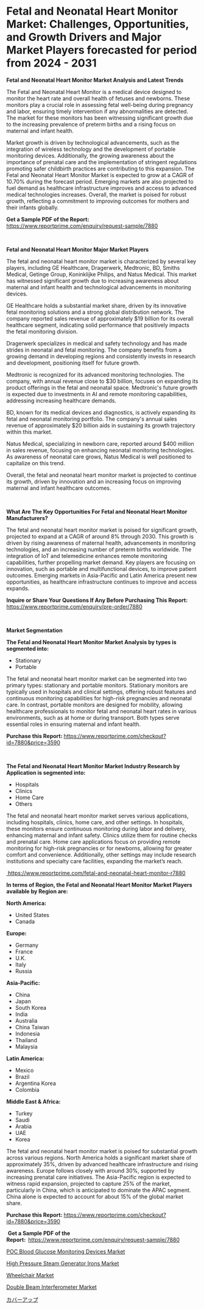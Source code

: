 <p><h1>Fetal and Neonatal Heart Monitor Market: Challenges, Opportunities, and Growth Drivers and Major Market Players forecasted for period from 2024 - 2031</h1></p><p><strong>Fetal and Neonatal Heart Monitor Market Analysis and Latest Trends</strong></p>
<p><p>The Fetal and Neonatal Heart Monitor is a medical device designed to monitor the heart rate and overall health of fetuses and newborns. These monitors play a crucial role in assessing fetal well-being during pregnancy and labor, ensuring timely intervention if any abnormalities are detected. The market for these monitors has been witnessing significant growth due to the increasing prevalence of preterm births and a rising focus on maternal and infant health.</p><p>Market growth is driven by technological advancements, such as the integration of wireless technology and the development of portable monitoring devices. Additionally, the growing awareness about the importance of prenatal care and the implementation of stringent regulations promoting safer childbirth practices are contributing to this expansion. The Fetal and Neonatal Heart Monitor Market is expected to grow at a CAGR of 10.70% during the forecast period. Emerging markets are also projected to fuel demand as healthcare infrastructure improves and access to advanced medical technologies increases. Overall, the market is poised for robust growth, reflecting a commitment to improving outcomes for mothers and their infants globally.</p></p>
<p><strong>Get a Sample PDF of the Report:&nbsp;</strong> <a href="https://www.reportprime.com/enquiry/request-sample/7880">https://www.reportprime.com/enquiry/request-sample/7880</a></p>
<p>&nbsp;</p>
<p><strong>Fetal and Neonatal Heart Monitor Major Market Players</strong></p>
<p><p>The fetal and neonatal heart monitor market is characterized by several key players, including GE Healthcare, Dragerwerk, Medtronic, BD, Smiths Medical, Getinge Group, Koninklijke Philips, and Natus Medical. This market has witnessed significant growth due to increasing awareness about maternal and infant health and technological advancements in monitoring devices.</p><p>GE Healthcare holds a substantial market share, driven by its innovative fetal monitoring solutions and a strong global distribution network. The company reported sales revenue of approximately $19 billion for its overall healthcare segment, indicating solid performance that positively impacts the fetal monitoring division.</p><p>Dragerwerk specializes in medical and safety technology and has made strides in neonatal and fetal monitoring. The company benefits from a growing demand in developing regions and consistently invests in research and development, positioning itself for future growth.</p><p>Medtronic is recognized for its advanced monitoring technologies. The company, with annual revenue close to $30 billion, focuses on expanding its product offerings in the fetal and neonatal space. Medtronic's future growth is expected due to investments in AI and remote monitoring capabilities, addressing increasing healthcare demands.</p><p>BD, known for its medical devices and diagnostics, is actively expanding its fetal and neonatal monitoring portfolio. The company's annual sales revenue of approximately $20 billion aids in sustaining its growth trajectory within this market.</p><p>Natus Medical, specializing in newborn care, reported around $400 million in sales revenue, focusing on enhancing neonatal monitoring technologies. As awareness of neonatal care grows, Natus Medical is well positioned to capitalize on this trend.</p><p>Overall, the fetal and neonatal heart monitor market is projected to continue its growth, driven by innovation and an increasing focus on improving maternal and infant healthcare outcomes.</p></p>
<p>&nbsp;</p>
<p><strong>What Are The Key Opportunities For Fetal and Neonatal Heart Monitor Manufacturers?</strong></p>
<p><p>The fetal and neonatal heart monitor market is poised for significant growth, projected to expand at a CAGR of around 8% through 2030. This growth is driven by rising awareness of maternal health, advancements in monitoring technologies, and an increasing number of preterm births worldwide. The integration of IoT and telemedicine enhances remote monitoring capabilities, further propelling market demand. Key players are focusing on innovation, such as portable and multifunctional devices, to improve patient outcomes. Emerging markets in Asia-Pacific and Latin America present new opportunities, as healthcare infrastructure continues to improve and access expands.</p></p>
<p><strong>Inquire or Share Your Questions If Any Before Purchasing This Report:</strong> <a href="https://www.reportprime.com/enquiry/pre-order/7880">https://www.reportprime.com/enquiry/pre-order/7880</a></p>
<p>&nbsp;</p>
<p><strong>Market Segmentation</strong></p>
<p><strong>The Fetal and Neonatal Heart Monitor Market Analysis by types is segmented into:</strong></p>
<p><ul><li>Stationary</li><li>Portable</li></ul></p>
<p><p>The fetal and neonatal heart monitor market can be segmented into two primary types: stationary and portable monitors. Stationary monitors are typically used in hospitals and clinical settings, offering robust features and continuous monitoring capabilities for high-risk pregnancies and neonatal care. In contrast, portable monitors are designed for mobility, allowing healthcare professionals to monitor fetal and neonatal heart rates in various environments, such as at home or during transport. Both types serve essential roles in ensuring maternal and infant health.</p></p>
<p><strong>Purchase this Report:&nbsp;</strong><a href="https://www.reportprime.com/checkout?id=7880&price=3590">https://www.reportprime.com/checkout?id=7880&price=3590</a></p>
<p>&nbsp;</p>
<p><strong>The Fetal and Neonatal Heart Monitor Market Industry Research by Application is segmented into:</strong></p>
<p><ul><li>Hospitals</li><li>Clinics</li><li>Home Care</li><li>Others</li></ul></p>
<p><p>The fetal and neonatal heart monitor market serves various applications, including hospitals, clinics, home care, and other settings. In hospitals, these monitors ensure continuous monitoring during labor and delivery, enhancing maternal and infant safety. Clinics utilize them for routine checks and prenatal care. Home care applications focus on providing remote monitoring for high-risk pregnancies or for newborns, allowing for greater comfort and convenience. Additionally, other settings may include research institutions and specialty care facilities, expanding the market’s reach.</p></p>
<p><a href="https://www.reportprime.com/fetal-and-neonatal-heart-monitor-r7880">&nbsp;https://www.reportprime.com/fetal-and-neonatal-heart-monitor-r7880</a></p>
<p><strong>In terms of Region, the Fetal and Neonatal Heart Monitor Market Players available by Region are:</strong></p>
<p>
    <p> <strong> North America: </strong>
        <ul>
            <li>United States</li>
            <li>Canada</li>
        </ul>
        </p> 
    <p> <strong> Europe: </strong>
        <ul>
            <li>Germany</li>
            <li>France</li>
            <li>U.K.</li>
            <li>Italy</li>
            <li>Russia</li>
        </ul>
        </p> 
    <p> <strong> Asia-Pacific: </strong>
        <ul>
            <li>China</li>
            <li>Japan</li>
            <li>South Korea</li>
            <li>India</li>
            <li>Australia</li>
            <li>China Taiwan</li>
            <li>Indonesia</li>
            <li>Thailand</li>
            <li>Malaysia</li>
        </ul>
        </p> 
    <p> <strong> Latin America: </strong>
        <ul>
            <li>Mexico</li>
            <li>Brazil</li>
            <li>Argentina Korea</li>
            <li>Colombia</li>
        </ul>
        </p> 
    <p> <strong> Middle East & Africa: </strong>
        <ul>
            <li>Turkey</li>
            <li>Saudi</li>
            <li>Arabia</li>
            <li>UAE</li>
            <li>Korea</li>
        </ul>
    </p>
    </p>
<p><p>The fetal and neonatal heart monitor market is poised for substantial growth across various regions. North America holds a significant market share of approximately 35%, driven by advanced healthcare infrastructure and rising awareness. Europe follows closely with around 30%, supported by increasing prenatal care initiatives. The Asia-Pacific region is expected to witness rapid expansion, projected to capture 25% of the market, particularly in China, which is anticipated to dominate the APAC segment. China alone is expected to account for about 15% of the global market share.</p></p>
<p><strong>Purchase this Report: </strong><a href="https://www.reportprime.com/checkout?id=7880&price=3590">https://www.reportprime.com/checkout?id=7880&price=3590</a></p>
<p>&nbsp;<strong>Get a Sample PDF of the Report:&nbsp;&nbsp;</strong><a href="https://www.reportprime.com/enquiry/request-sample/7880">https://www.reportprime.com/enquiry/request-sample/7880</a></p>
<p><strong></strong></p>
<p><p><a href="https://github.com/CarolynWatkins697/Market-Research-Report-List-1/blob/main/poc-blood-glucose-monitoring-devices-market.md">POC Blood Glucose Monitoring Devices Market</a></p><p><a href="https://medium.com/@eloisadavis25/what-are-the-growth-opportunities-and-challenges-in-the-high-pressure-steam-generator-irons-market-989a4877a167">High Pressure Steam Generator Irons Market</a></p><p><a href="https://github.com/RunaHaque64/Market-Research-Report-List-1/blob/main/wheelchair-market.md">Wheelchair Market</a></p><p><a href="https://issuu.com/reportprime-2/docs/double-beam-interferometer-market-s_29815f1d08452b">Double Beam Interferometer Market</a></p><p><a href="https://medium.com/@royfoote921/cover-ups-market-%E3%81%AF-%E3%82%B3%E3%82%B9%E3%83%88%E7%AE%A1%E7%90%86%E3%81%A8%E5%8A%B9%E7%8E%87%E5%90%91%E4%B8%8A%E3%82%92%E5%84%AA%E5%85%88%E3%81%97%E3%81%BE%E3%81%99-%E3%81%95%E3%82%89%E3%81%AB-%E5%A0%B1%E5%91%8A%E6%9B%B8%E3%81%AF%E5%B8%82%E5%A0%B4%E3%81%AE%E9%9C%80%E8%A6%81%E9%9D%A2%E3%81%A8%E4%BE%9B%E7%B5%A6%E9%9D%A2%E3%81%AE%E4%B8%A1%E6%96%B9%E3%82%92%E3%82%AB%E3%83%90%E3%83%BC%E3%81%97%E3%81%A6%E3%81%84%E3%81%BE%E3%81%99-cover-ups-%E5%B8%82%E5%A0%B4%E3%81%AF-2024-%E3%81%8B%E3%82%89-6-b20f53d3c4fb">カバーアップ</a></p></p>